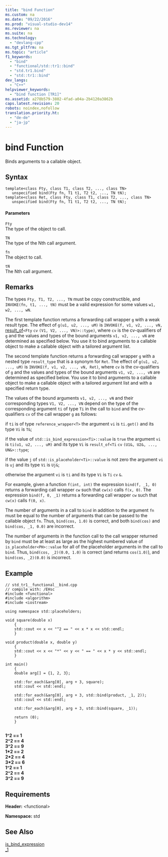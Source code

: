 ```yaml
---
title: "bind Function"
ms.custom: na
ms.date: "09/22/2016"
ms.prod: "visual-studio-dev14"
ms.reviewer: na
ms.suite: na
ms.technology: 
  - "devlang-cpp"
ms.tgt_pltfrm: na
ms.topic: "article"
f1_keywords: 
  - "bind"
  - "functional/std::tr1::bind"
  - "std.tr1.bind"
  - "std::tr1::bind"
dev_langs: 
  - "C++"
helpviewer_keywords: 
  - "bind function [TR1]"
ms.assetid: a278b579-3802-4fad-a04a-2b4120a3862b
caps.latest.revision: 20
robots: noindex,nofollow
translation.priority.ht: 
  - "de-de"
  - "ja-jp"
---
```

# bind Function
Binds arguments to a callable object.  
  
## Syntax  
  
```  
template<class Fty, class T1, class T2, ..., class TN>  
   unspecified bind(Fty fn, T1 t1, T2 t2, ..., TN tN);  
template<class Ret, class Fty, class T1, class T2, ..., class TN>  
   unspecified bind(Fty fn, T1 t1, T2 t2, ..., TN tN);  
```  
  
#### Parameters  
 `Fty`  
 The type of the object to call.  
  
 `TN`  
 The type of the Nth call argument.  
  
 `fn`  
 The object to call.  
  
 `tN`  
 The Nth call argument.  
  
## Remarks  
 The types `Fty, T1, T2, ..., TN` must be copy constructible, and `INVOKE(fn, t1, ..., tN)` must be a valid expression for some values `w1, w2, ..., wN`.  
  
 The first template function returns a forwarding call wrapper `g` with a weak result type. The effect of `g(u1, u2, ..., uM)` is `INVOKE(f, v1, v2, ..., vN,` [result_of](../vs140/result_of-class2.md)`<Fty` `cv` `(V1, V2, ..., VN)>::type)`, where `cv` is the cv-qualifiers of `g` and the values and types of the bound arguments `v1, v2, ..., vN` are determined as specified below. You use it to bind arguments to a callable object to make a callable object with a tailored argument list.  
  
 The second template function returns a forwarding call wrapper `g` with a nested type `result_type` that is a synonym for `Ret`. The effect of `g(u1, u2, ..., uM)` is `INVOKE(f, v1, v2, ..., vN, Ret)`, where `cv` is the cv-qualifiers of `g` and the values and types of the bound arguments `v1, v2, ..., vN` are determined as specified below. You use it to bind arguments to a callable object to make a callable object with a tailored argument list and with a specified return type.  
  
 The values of the bound arguments `v1, v2, ..., vN` and their corresponding types `V1, V2, ..., VN` depend on the type of the corresponding argument `ti` of type `Ti` in the call to `bind` and the cv-qualifiers `cv` of the call wrapper `g` as follows:  
  
 if `ti` is of type `reference_wrapper<T>` the argument `vi` is `ti.get()` and its type `Vi` is `T&`;  
  
 if the value of `std::is_bind_expression<Ti>::value` is `true` the argument `vi` is `ti(u1, u2, ..., uM)` and its type `Vi` is `result_of<Ti` `cv` `(U1&, U2&, ..., UN&>::type`;  
  
 if the value `j` of `std::is_placeholder<Ti>::value` is not zero the argument `vi` is `uj` and its type `Vi` is `Uj&`;  
  
 otherwise the argument `vi` is `ti` and its type `Vi` is `Ti` `cv` `&`.  
  
 For example, given a function `f(int, int)` the expression `bind(f, _1, 0)` returns a forwarding call wrapper `cw` such that `cw(x)` calls `f(x, 0)`. The expression `bind(f, 0, _1)` returns a forwarding call wrapper `cw` such that `cw(x)` calls `f(0, x)`.  
  
 The number of arguments in a call to `bind` in addition to the argument `fn` must be equal to the number of arguments that can be passed to the callable object `fn`. Thus, `bind(cos, 1.0)` is correct, and both `bind(cos)` and `bind(cos, _1, 0.0)` are incorrect.  
  
 The number of arguments in the function call to the call wrapper returned by `bind` must be at least as large as the highest numbered value of `is_placeholder<PH>::value` for all of the placeholder arguments in the call to `bind`. Thus, `bind(cos, _2)(0.0, 1.0)` is correct (and returns `cos(1.0)`), and `bind(cos, _2)(0.0)` is incorrect.  
  
## Example  
  
```  
// std_tr1__functional__bind.cpp   
// compile with: /EHsc   
#include <functional>   
#include <algorithm>   
#include <iostream>   
  
using namespace std::placeholders;   
  
void square(double x)   
    {   
    std::cout << x << "^2 == " << x * x << std::endl;   
    }   
  
void product(double x, double y)   
    {   
    std::cout << x << "*" << y << " == " << x * y << std::endl;   
    }   
  
int main()   
    {   
    double arg[] = {1, 2, 3};   
  
    std::for_each(&arg[0], arg + 3, square);   
    std::cout << std::endl;   
  
    std::for_each(&arg[0], arg + 3, std::bind(product, _1, 2));   
    std::cout << std::endl;   
  
    std::for_each(&arg[0], arg + 3, std::bind(square, _1));   
  
    return (0);   
    }  
  
```  
  
 **1^2 == 1**  
**2^2 == 4**  
**3^2 == 9**  
**1\*2 == 2**  
**2\*2 == 4**  
**3\*2 == 6**  
**1^2 == 1**  
**2^2 == 4**  
**3^2 == 9**   
## Requirements  
 **Header:** \<functional>  
  
 **Namespace:** std  
  
## See Also  
 [is_bind_expression](../vs140/is_bind_expression-class.md)   
 [_1](../vs140/_1-object.md)